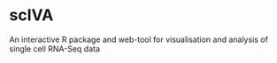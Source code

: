 # scIVA
An interactive R package and web-tool for visualisation and analysis of single cell RNA-Seq data 
